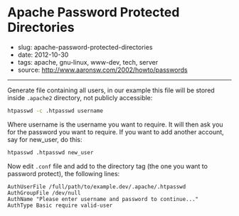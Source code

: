 # Apache Password Protected Directories

- slug: apache-password-protected-directories
- date: 2012-10-30
- tags: apache, gnu-linux, www-dev, tech, server
- source: http://www.aaronsw.com/2002/howto/passwords

--------------------

Generate file containing all users, in our example this file will be stored
inside `.apache2` directory, not publicly accessible:

````bash
htpasswd -c .htpasswd username
````

Where username is the username you want to require. It will then ask you
for the password you want to require. If you want to add another account,
say for new_user, do this:

````bash
htpasswd .htpasswd new_user
````

Now edit `.conf` file and add to the directory tag (the one you want to password
protect), the following lines:

	AuthUserFile /full/path/to/example.dev/.apache/.htpasswd
	AuthGroupFile /dev/null
	AuthName "Please enter username and password to continue..."
	AuthType Basic require valid-user